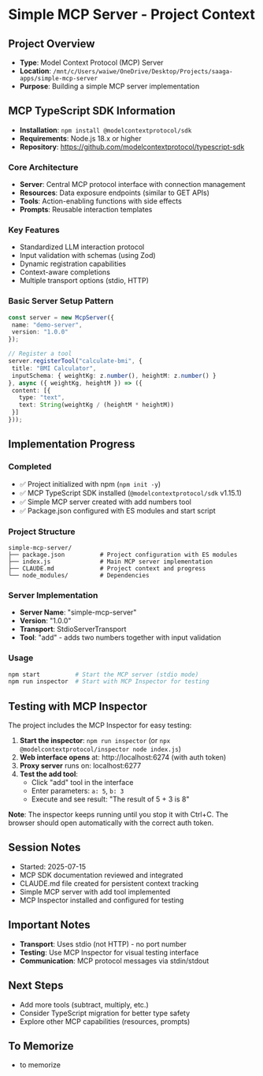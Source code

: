 # Simple MCP Server - Project Context

## Project Overview
- **Type**: Model Context Protocol (MCP) Server
- **Location**: `/mnt/c/Users/waiwe/OneDrive/Desktop/Projects/saaga-apps/simple-mcp-server`
- **Purpose**: Building a simple MCP server implementation

## MCP TypeScript SDK Information
- **Installation**: `npm install @modelcontextprotocol/sdk`
- **Requirements**: Node.js 18.x or higher
- **Repository**: https://github.com/modelcontextprotocol/typescript-sdk

### Core Architecture
- **Server**: Central MCP protocol interface with connection management
- **Resources**: Data exposure endpoints (similar to GET APIs)
- **Tools**: Action-enabling functions with side effects
- **Prompts**: Reusable interaction templates

### Key Features
- Standardized LLM interaction protocol
- Input validation with schemas (using Zod)
- Dynamic registration capabilities
- Context-aware completions
- Multiple transport options (stdio, HTTP)

### Basic Server Setup Pattern
```typescript
const server = new McpServer({
 name: "demo-server",
 version: "1.0.0"
});

// Register a tool
server.registerTool("calculate-bmi", {
 title: "BMI Calculator",
 inputSchema: { weightKg: z.number(), heightM: z.number() }
}, async ({ weightKg, heightM }) => ({
 content: [{ 
   type: "text", 
   text: String(weightKg / (heightM * heightM)) 
 }]
}));
```

## Implementation Progress

### Completed
- ✅ Project initialized with npm (`npm init -y`)
- ✅ MCP TypeScript SDK installed (`@modelcontextprotocol/sdk` v1.15.1)
- ✅ Simple MCP server created with add numbers tool
- ✅ Package.json configured with ES modules and start script

### Project Structure
```
simple-mcp-server/
├── package.json          # Project configuration with ES modules
├── index.js              # Main MCP server implementation
├── CLAUDE.md             # Project context and progress
└── node_modules/         # Dependencies
```

### Server Implementation
- **Server Name**: "simple-mcp-server"
- **Version**: "1.0.0"
- **Transport**: StdioServerTransport
- **Tool**: "add" - adds two numbers together with input validation

### Usage
```bash
npm start          # Start the MCP server (stdio mode)
npm run inspector  # Start with MCP Inspector for testing
```

## Testing with MCP Inspector
The project includes the MCP Inspector for easy testing:

1. **Start the inspector**: `npm run inspector` (or `npx @modelcontextprotocol/inspector node index.js`)
2. **Web interface opens** at: http://localhost:6274 (with auth token)
3. **Proxy server** runs on: localhost:6277
4. **Test the add tool**:
   - Click "add" tool in the interface
   - Enter parameters: `a: 5`, `b: 3`
   - Execute and see result: "The result of 5 + 3 is 8"

**Note**: The inspector keeps running until you stop it with Ctrl+C. The browser should open automatically with the correct auth token.

## Session Notes
- Started: 2025-07-15
- MCP SDK documentation reviewed and integrated
- CLAUDE.md file created for persistent context tracking
- Simple MCP server with add tool implemented
- MCP Inspector installed and configured for testing

## Important Notes
- **Transport**: Uses stdio (not HTTP) - no port number
- **Testing**: Use MCP Inspector for visual testing interface
- **Communication**: MCP protocol messages via stdin/stdout

## Next Steps
- Add more tools (subtract, multiply, etc.)
- Consider TypeScript migration for better type safety
- Explore other MCP capabilities (resources, prompts)

## To Memorize
- to memorize